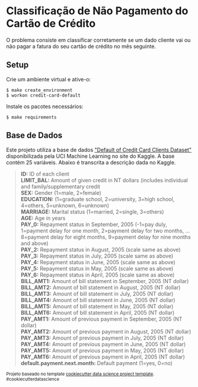 Classificação de Não Pagamento do Cartão de Crédito
===================================================

O problema consiste em classificar corretamente se um dado cliente vai ou não pagar a fatura do seu cartão de crédito no mês seguinte. 

Setup
-----

Crie um ambiente virtual e ative-o:

    $ make create_environment
    $ workon credit-card-default

Instale os pacotes necessários:

    $ make requirements



Base de Dados
-------------

Este projeto utiliza a base de dados ["Default of Credit Card Clients Dataset"](https://www.kaggle.com/uciml/default-of-credit-card-clients-dataset) disponibilizada pela UCI Machine Learning no site do Kaggle. A base contém 25 variáveis. Abaixo é transcrita a descrição dada no Kaggle.
  
> **ID:** ID of each client    
> **LIMIT_BAL:** Amount of given credit in NT dollars (includes individual and family/supplementary credit  
> **SEX:** Gender (1=male, 2=female)  
> **EDUCATION:** (1=graduate school, 2=university, 3=high school, 4=others, 5=unknown, 6=unknown)  
> **MARRIAGE:** Marital status (1=married, 2=single, 3=others)  
> **AGE:** Age in years  
> **PAY_0:** Repayment status in September, 2005 (-1=pay duly, 1=payment delay for one month, 2=payment delay for two months, ... 8=payment delay for eight months, 9=payment delay for nine months and above)  
> **PAY_2:** Repayment status in August, 2005 (scale same as above)  
> **PAY_3:** Repayment status in July, 2005 (scale same as above)  
> **PAY_4:** Repayment status in June, 2005 (scale same as above)  
> **PAY_5:** Repayment status in May, 2005 (scale same as above)  
> **PAY_6:** Repayment status in April, 2005 (scale same as above)  
> **BILL_AMT1:** Amount of bill statement in September, 2005 (NT dollar)  
> **BILL_AMT2:** Amount of bill statement in August, 2005 (NT dollar)  
> **BILL_AMT3:** Amount of bill statement in July, 2005 (NT dollar)  
> **BILL_AMT4:** Amount of bill statement in June, 2005 (NT dollar)  
> **BILL_AMT5:** Amount of bill statement in May, 2005 (NT dollar)  
> **BILL_AMT6:** Amount of bill statement in April, 2005 (NT dollar)  
> **PAY_AMT1:** Amount of previous payment in September, 2005 (NT dollar)  
> **PAY_AMT2:** Amount of previous payment in August, 2005 (NT dollar)  
> **PAY_AMT3:** Amount of previous payment in July, 2005 (NT dollar)  
> **PAY_AMT4:** Amount of previous payment in June, 2005 (NT dollar)  
> **PAY_AMT5:** Amount of previous payment in May, 2005 (NT dollar)  
> **PAY_AMT6:** Amount of previous payment in April, 2005 (NT dollar)  
> **default.payment.next.month:** Default payment (1=yes, 0=no)


<p><small>Projeto baseado no template <a target="_blank" href="https://drivendata.github.io/cookiecutter-data-science/">cookiecutter data science project template</a>. #cookiecutterdatascience</small></p>
